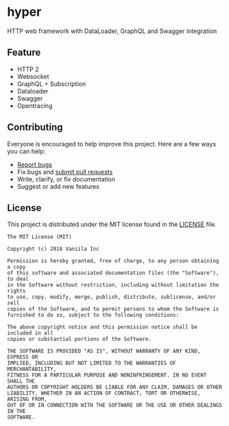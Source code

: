 # hyper
HTTP web framework with DataLoader, GraphQL and Swagger integration

## Feature

* HTTP 2
* Websocket
* GraphQL + Subscription
* Dataloader
* Swagger
* Opentracing

## Contributing

Everyone is encouraged to help improve this project. Here are a few ways you can help:

- [Report bugs](https://github.com/yardly/hyper/issues)
- Fix bugs and [submit pull requests](https://github.com/yardly/hyper/pulls)
- Write, clarify, or fix documentation
- Suggest or add new features

## License

This project is distributed under the MIT license found in the [LICENSE](./LICENSE) file.

```
The MIT License (MIT)

Copyright (c) 2018 Vaniila Inc

Permission is hereby granted, free of charge, to any person obtaining a copy
of this software and associated documentation files (the "Software"), to deal
in the Software without restriction, including without limitation the rights
to use, copy, modify, merge, publish, distribute, sublicense, and/or sell
copies of the Software, and to permit persons to whom the Software is
furnished to do so, subject to the following conditions:

The above copyright notice and this permission notice shall be included in all
copies or substantial portions of the Software.

THE SOFTWARE IS PROVIDED "AS IS", WITHOUT WARRANTY OF ANY KIND, EXPRESS OR
IMPLIED, INCLUDING BUT NOT LIMITED TO THE WARRANTIES OF MERCHANTABILITY,
FITNESS FOR A PARTICULAR PURPOSE AND NONINFRINGEMENT. IN NO EVENT SHALL THE
AUTHORS OR COPYRIGHT HOLDERS BE LIABLE FOR ANY CLAIM, DAMAGES OR OTHER
LIABILITY, WHETHER IN AN ACTION OF CONTRACT, TORT OR OTHERWISE, ARISING FROM,
OUT OF OR IN CONNECTION WITH THE SOFTWARE OR THE USE OR OTHER DEALINGS IN THE
SOFTWARE.
```

